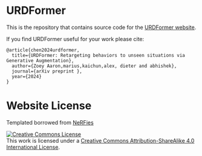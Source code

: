 # URDFormer

This is the repository that contains source code for the [URDFormer website](https://urdformer.github.io).

If you find URDFormer useful for your work please cite:
```
@article{chen2024urdformer,
  title={URDFormer: Retargeting behaviors to unseen situations via Generative Augmentation},
  author={Zoey Aaron,marius,kaichun,alex, dieter and abhishek},
  journal={arXiv preprint },
  year={2024}
}
```

# Website License
Templated borrowed from <a href="https://github.com/nerfies/nerfies.github.io">NeRFies</a>  

<a rel="license" href="http://creativecommons.org/licenses/by-sa/4.0/"><img alt="Creative Commons License" style="border-width:0" src="https://i.creativecommons.org/l/by-sa/4.0/88x31.png" /></a><br />This work is licensed under a <a rel="license" href="http://creativecommons.org/licenses/by-sa/4.0/">Creative Commons Attribution-ShareAlike 4.0 International License</a>.
